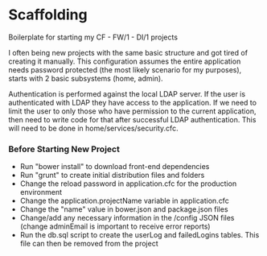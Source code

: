 Scaffolding
===========

Boilerplate for starting my CF - FW/1 - DI/1 projects

I often being new projects with the same basic structure and got tired of creating it manually. This configuration
assumes the entire application needs password protected (the most likely scenario for my purposes), starts with
2 basic subsystems (home, admin). 

Authentication is performed against the local LDAP server. If the user is authenticated with LDAP they have access
to the application. If we need to limit the user to only those who have permission to the current application, then need to
write code for that after successful LDAP authentication. This will need to be done in home/services/security.cfc.

### Before Starting New Project
* Run "bower install" to download front-end dependencies
* Run "grunt" to create initial distribution files and folders
* Change the reload password in application.cfc for the production environment
* Change the application.projectName variable in application.cfc
* Change the "name" value in bower.json and package.json files
* Change/add any necessary information in the /config JSON files (change adminEmail is important to receive error reports)
* Run the db.sql script to create the userLog and failedLogins tables. This file can then be removed from the project
